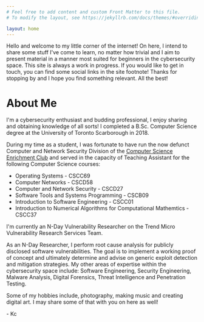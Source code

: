 ```yaml
---
# Feel free to add content and custom Front Matter to this file.
# To modify the layout, see https://jekyllrb.com/docs/themes/#overriding-theme-defaults

layout: home
---
```


Hello and welcome to my little corner of the internet! On here, I intend to share some stuff I've come to learn, no matter how trivial and I aim to present material in a manner most suited for beginners in the cybersecurity space. This site is always a work in progress. If you would like to get in touch, you can find some social links in the site footnote! Thanks for stopping by and I hope you find something relevant. All the best!

# About Me

I'm a cybersecurity enthusiast and budding professional, I enjoy sharing and obtaining knowledge of all sorts! I completed a B.Sc. Computer Science degree at the University of Toronto Scarborough in 2018.

During my time as a student, I was fortunate to have run the now defunct Computer and Network Security Division of the [Computer Science Enrichment Club](https://csec.club/) and served in the capacity of Teaching Assistant for the following Computer Science courses:

- Operating Systems - CSCC69
- Computer Networks - CSCD58
- Computer and Network Security - CSCD27
- Software Tools and Systems Programming - CSCB09
- Introduction to Software Engineering - CSCC01
- Introduction to Numerical Algorithms for Computational Mathemtics - CSCC37
    
I'm currently an N-Day Vulnerability Researcher on the Trend Micro Vulnerability Research Services Team.

As an N-Day Researcher, I perform root cause analysis for publicly disclosed software vulnerabilities. The goal is to implement a working proof of concept and ultimately determine and advise on generic exploit detection and mitigation strategies. My other areas of expertise within the cybersecurity space include: Software Engineering, Security Engineering, Malware Analysis, Digital Forensics, Threat Intelligence and Penetration Testing.

Some of my hobbies include, photography, making music and creating digital art. I may share some of that with you on here as well!

\- Kc